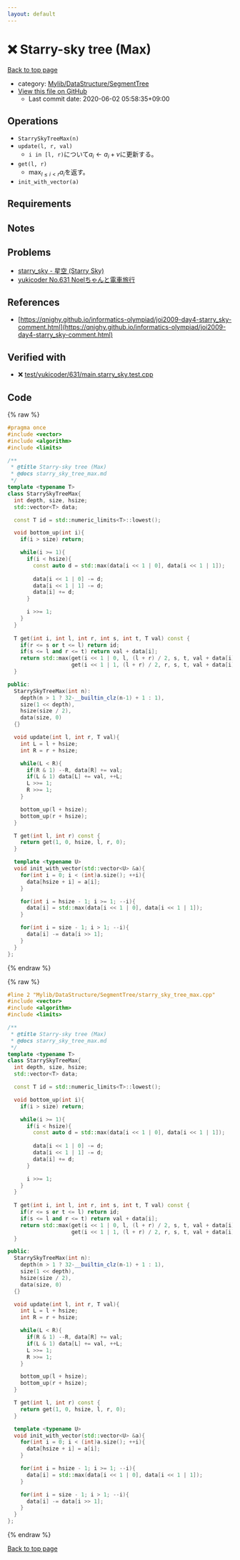 ```yaml
---
layout: default
---
```


<!-- mathjax config similar to math.stackexchange -->
<script type="text/javascript" async
  src="https://cdnjs.cloudflare.com/ajax/libs/mathjax/2.7.5/MathJax.js?config=TeX-MML-AM_CHTML">
</script>
<script type="text/x-mathjax-config">
  MathJax.Hub.Config({
    TeX: { equationNumbers: { autoNumber: "AMS" }},
    tex2jax: {
      inlineMath: [ ['$','$'] ],
      processEscapes: true
    },
    "HTML-CSS": { matchFontHeight: false },
    displayAlign: "left",
    displayIndent: "2em"
  });
</script>

<script type="text/javascript" src="https://cdnjs.cloudflare.com/ajax/libs/jquery/3.4.1/jquery.min.js"></script>
<script src="https://cdn.jsdelivr.net/npm/jquery-balloon-js@1.1.2/jquery.balloon.min.js" integrity="sha256-ZEYs9VrgAeNuPvs15E39OsyOJaIkXEEt10fzxJ20+2I=" crossorigin="anonymous"></script>
<script type="text/javascript" src="../../../../assets/js/copy-button.js"></script>
<link rel="stylesheet" href="../../../../assets/css/copy-button.css" />


# :x: Starry-sky tree (Max)

<a href="../../../../index.html">Back to top page</a>

* category: <a href="../../../../index.html#7a59141fbb54053c332fbe894553f051">Mylib/DataStructure/SegmentTree</a>
* <a href="{{ site.github.repository_url }}/blob/master/Mylib/DataStructure/SegmentTree/starry_sky_tree_max.cpp">View this file on GitHub</a>
    - Last commit date: 2020-06-02 05:58:35+09:00




## Operations

- `StarrySkyTreeMax(n)`
- `update(l, r, val)`
	- `i in [l, r)`について$a_i \leftarrow a_i + v$に更新する。
- `get(l, r)`
	- $\max_{l \le i \lt r} a_i$を返す。
- `init_with_vector(a)`

## Requirements

## Notes

## Problems

- [starry_sky - 星空 (Starry Sky)](https://atcoder.jp/contests/joisc2009/tasks/joisc2009_starry_sky)
- [yukicoder No.631 Noelちゃんと電車旅行](https://yukicoder.me/problems/no/631)

## References

- [https://qnighy.github.io/informatics-olympiad/joi2009-day4-starry_sky-comment.html](https://qnighy.github.io/informatics-olympiad/joi2009-day4-starry_sky-comment.html)


## Verified with

* :x: <a href="../../../../verify/test/yukicoder/631/main.starry_sky.test.cpp.html">test/yukicoder/631/main.starry_sky.test.cpp</a>


## Code

<a id="unbundled"></a>
{% raw %}
```cpp
#pragma once
#include <vector>
#include <algorithm>
#include <limits>

/**
 * @title Starry-sky tree (Max)
 * @docs starry_sky_tree_max.md
 */
template <typename T>
class StarrySkyTreeMax{
  int depth, size, hsize;
  std::vector<T> data;

  const T id = std::numeric_limits<T>::lowest();

  void bottom_up(int i){
    if(i > size) return;

    while(i >= 1){
      if(i < hsize){
        const auto d = std::max(data[i << 1 | 0], data[i << 1 | 1]);
        
        data[i << 1 | 0] -= d;
        data[i << 1 | 1] -= d;
        data[i] += d;
      }

      i >>= 1;
    }
  }
  
  T get(int i, int l, int r, int s, int t, T val) const {
    if(r <= s or t <= l) return id;
    if(s <= l and r <= t) return val + data[i];
    return std::max(get(i << 1 | 0, l, (l + r) / 2, s, t, val + data[i]),
                    get(i << 1 | 1, (l + r) / 2, r, s, t, val + data[i]));
  }

public:
  StarrySkyTreeMax(int n):
    depth(n > 1 ? 32-__builtin_clz(n-1) + 1 : 1),
    size(1 << depth),
    hsize(size / 2),    
    data(size, 0)
  {}

  void update(int l, int r, T val){
    int L = l + hsize;
    int R = r + hsize;

    while(L < R){
      if(R & 1) --R, data[R] += val;
      if(L & 1) data[L] += val, ++L;
      L >>= 1;
      R >>= 1;
    }

    bottom_up(l + hsize);
    bottom_up(r + hsize);
  }

  T get(int l, int r) const {
    return get(1, 0, hsize, l, r, 0);
  }

  template <typename U>
  void init_with_vector(std::vector<U> &a){
    for(int i = 0; i < (int)a.size(); ++i){
      data[hsize + i] = a[i];
    }

    for(int i = hsize - 1; i >= 1; --i){
      data[i] = std::max(data[i << 1 | 0], data[i << 1 | 1]);
    }

    for(int i = size - 1; i > 1; --i){
      data[i] -= data[i >> 1];
    }
  }
};

```
{% endraw %}

<a id="bundled"></a>
{% raw %}
```cpp
#line 2 "Mylib/DataStructure/SegmentTree/starry_sky_tree_max.cpp"
#include <vector>
#include <algorithm>
#include <limits>

/**
 * @title Starry-sky tree (Max)
 * @docs starry_sky_tree_max.md
 */
template <typename T>
class StarrySkyTreeMax{
  int depth, size, hsize;
  std::vector<T> data;

  const T id = std::numeric_limits<T>::lowest();

  void bottom_up(int i){
    if(i > size) return;

    while(i >= 1){
      if(i < hsize){
        const auto d = std::max(data[i << 1 | 0], data[i << 1 | 1]);
        
        data[i << 1 | 0] -= d;
        data[i << 1 | 1] -= d;
        data[i] += d;
      }

      i >>= 1;
    }
  }
  
  T get(int i, int l, int r, int s, int t, T val) const {
    if(r <= s or t <= l) return id;
    if(s <= l and r <= t) return val + data[i];
    return std::max(get(i << 1 | 0, l, (l + r) / 2, s, t, val + data[i]),
                    get(i << 1 | 1, (l + r) / 2, r, s, t, val + data[i]));
  }

public:
  StarrySkyTreeMax(int n):
    depth(n > 1 ? 32-__builtin_clz(n-1) + 1 : 1),
    size(1 << depth),
    hsize(size / 2),    
    data(size, 0)
  {}

  void update(int l, int r, T val){
    int L = l + hsize;
    int R = r + hsize;

    while(L < R){
      if(R & 1) --R, data[R] += val;
      if(L & 1) data[L] += val, ++L;
      L >>= 1;
      R >>= 1;
    }

    bottom_up(l + hsize);
    bottom_up(r + hsize);
  }

  T get(int l, int r) const {
    return get(1, 0, hsize, l, r, 0);
  }

  template <typename U>
  void init_with_vector(std::vector<U> &a){
    for(int i = 0; i < (int)a.size(); ++i){
      data[hsize + i] = a[i];
    }

    for(int i = hsize - 1; i >= 1; --i){
      data[i] = std::max(data[i << 1 | 0], data[i << 1 | 1]);
    }

    for(int i = size - 1; i > 1; --i){
      data[i] -= data[i >> 1];
    }
  }
};

```
{% endraw %}

<a href="../../../../index.html">Back to top page</a>

